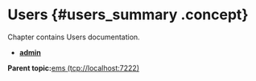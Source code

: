 # Users {#users_summary .concept}

Chapter contains Users documentation.

-   **[admin](../../../../../../modules/emsdemo_Enterprise/dita/servers/ems/Users/admin.user.md)**  


**Parent topic:**[ems \(tcp://localhost:7222\)](../../../../../../modules/emsdemo_Enterprise/dita/servers/ems/ems.server.md)

